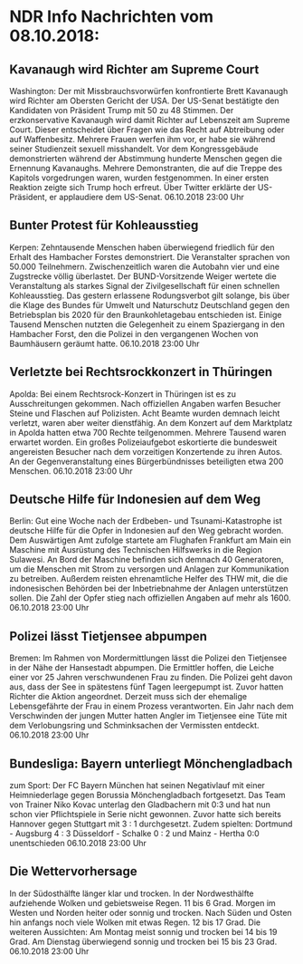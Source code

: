 # NDR Info Nachrichten vom 08.10.2018:


## Kavanaugh wird Richter am Supreme Court
Washington: Der mit Missbrauchsvorwürfen konfrontierte Brett Kavanaugh wird Richter am Obersten Gericht der USA. Der US-Senat bestätigte den Kandidaten von Präsident Trump mit 50 zu 48 Stimmen. Der erzkonservative Kavanaugh wird damit Richter auf Lebenszeit am Supreme Court. Dieser entscheidet über Fragen wie das Recht auf Abtreibung oder auf Waffenbesitz. Mehrere Frauen werfen ihm vor, er habe sie während seiner Studienzeit sexuell misshandelt. Vor dem Kongressgebäude demonstrierten während der Abstimmung hunderte Menschen gegen die Ernennung Kavanaughs. Mehrere Demonstranten, die auf die Treppe des Kapitols vorgedrungen waren, wurden festgenommen. In einer ersten Reaktion zeigte sich Trump hoch erfreut. Über Twitter erklärte der US-Präsident, er applaudiere dem US-Senat. 06.10.2018 23:00 Uhr 

## Bunter Protest für Kohleausstieg
Kerpen: Zehntausende Menschen haben überwiegend friedlich für den Erhalt des Hambacher Forstes demonstriert. Die Veranstalter sprachen von 50.000 Teilnehmern. Zwischenzeitlich waren die Autobahn vier und eine Zugstrecke völlig überlastet. Der BUND-Vorsitzende Weiger wertete die Veranstaltung als starkes Signal der Zivilgesellschaft für einen schnellen Kohleausstieg. Das gestern erlassene Rodungsverbot gilt solange, bis über die Klage des Bundes für Umwelt und Naturschutz Deutschland gegen den Betriebsplan bis 2020 für den Braunkohletagebau entschieden ist. Einige Tausend Menschen nutzten die Gelegenheit zu einem Spaziergang in den Hambacher Forst, den die Polizei in den vergangenen Wochen von Baumhäusern geräumt hatte. 06.10.2018 23:00 Uhr 

## Verletzte bei Rechtsrockkonzert in Thüringen
Apolda: Bei einem Rechtsrock-Konzert in Thüringen ist es zu Ausschreitungen gekommen. Nach offiziellen Angaben warfen Besucher Steine und Flaschen auf Polizisten. Acht Beamte wurden demnach leicht verletzt, waren aber weiter dienstfähig. An dem Konzert auf dem Marktplatz in Apolda hatten etwa 700 Rechte teilgenommen. Mehrere Tausend waren erwartet worden. Ein großes Polizeiaufgebot eskortierte die bundesweit angereisten Besucher nach dem vorzeitigen Konzertende zu ihren Autos. An der Gegenveranstaltung eines Bürgerbündnisses beteiligten etwa 200 Menschen. 06.10.2018 23:00 Uhr 

## Deutsche Hilfe für Indonesien auf dem Weg
Berlin: Gut eine Woche nach der Erdbeben- und Tsunami-Katastrophe ist deutsche Hilfe für die Opfer in Indonesien auf den Weg gebracht worden. Dem Auswärtigen Amt zufolge startete am Flughafen Frankfurt am Main ein Maschine mit Ausrüstung des Technischen Hilfswerks in die Region Sulawesi. An Bord der Maschine befinden sich demnach 40 Generatoren, um die Menschen mit Strom zu versorgen und Anlagen zur Kommunikation zu betreiben. Außerdem reisten ehrenamtliche Helfer des THW mit, die die indonesischen Behörden bei der Inbetriebnahme der Anlagen unterstützen sollen. Die Zahl der Opfer stieg nach offiziellen Angaben auf mehr als 1600. 06.10.2018 23:00 Uhr 

## Polizei lässt Tietjensee abpumpen
Bremen: Im Rahmen von Mordermittlungen lässt die Polizei den Tietjensee in der Nähe der Hansestadt abpumpen. Die Ermittler hoffen, die Leiche einer vor 25 Jahren verschwundenen Frau zu finden. Die Polizei geht davon aus, dass der See in spätestens fünf Tagen leergepumpt ist. Zuvor hatten Richter die Aktion angeordnet. Derzeit muss sich der ehemalige Lebensgefährte der Frau in einem Prozess verantworten. Ein Jahr nach dem Verschwinden der jungen Mutter hatten Angler im Tietjensee eine Tüte mit dem Verlobungsring und Schminksachen der Vermissten entdeckt. 06.10.2018 23:00 Uhr 

## Bundesliga: Bayern unterliegt Mönchengladbach
zum Sport: Der FC Bayern München hat seinen Negativlauf mit einer Heimniederlage gegen Borussia Mönchengladbach fortgesetzt. Das Team von Trainer Niko Kovac unterlag den Gladbachern mit 0:3 und hat nun schon vier Pflichtspiele in Serie nicht gewonnen. Zuvor hatte sich bereits Hannover gegen Stuttgart mit 3 : 1 durchgesetzt. Zudem spielten:
Dortmund - Augsburg 4 : 3
Düsseldorf - Schalke  0 : 2
und Mainz - Hertha 0:0 unentschieden 06.10.2018 23:00 Uhr 

## Die Wettervorhersage
In der Südosthälfte länger klar und trocken. In der Nordwesthälfte aufziehende Wolken und gebietsweise Regen. 11 bis 6 Grad. Morgen im Westen und Norden heiter oder sonnig und trocken. Nach Süden und Osten hin anfangs noch viele Wolken mit etwas Regen. 12 bis 17 Grad. Die weiteren Aussichten: Am Montag meist sonnig und trocken bei 14 bis 19 Grad. Am Dienstag überwiegend sonnig und trocken bei 15 bis 23 Grad. 06.10.2018 23:00 Uhr 
